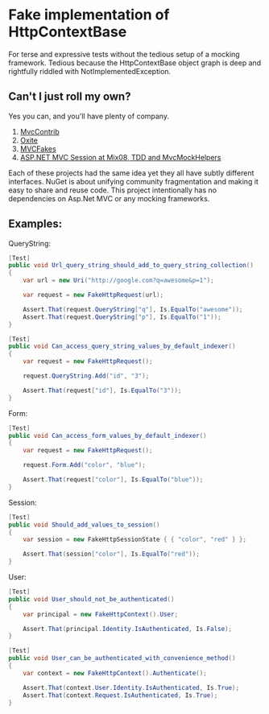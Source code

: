 Fake implementation of HttpContextBase
=================================================================================================

For terse and expressive tests without the tedious setup of a mocking framework. Tedious because
the HttpContextBase object graph is deep and rightfully riddled with NotImplementedException.

Can't I just roll my own?
-----------
Yes you can, and you'll have plenty of company.

 1. [MvcContrib](http://mvccontrib.codeplex.com/)
 2. [Oxite](http://oxite.codeplex.com/)
 3. [MVCFakes](http://stephenwalther.com/blog/archive/2008/07/01/asp-net-mvc-tip-12-faking-the-controller-context.aspx)
 4. [ASP.NET MVC Session at Mix08, TDD and MvcMockHelpers](http://www.hanselman.com/blog/ASPNETMVCSessionAtMix08TDDAndMvcMockHelpers.aspx)

Each of these projects had the same idea yet they all have subtly different interfaces. NuGet is about unifying  community fragmentation and making it easy to share and reuse code. This project intentionally has no dependencies on Asp.Net MVC or any mocking frameworks.
 
Examples:
-----------

QueryString:

```c#
[Test]
public void Url_query_string_should_add_to_query_string_collection()
{
	var url = new Uri("http://google.com?q=awesome&p=1");

	var request = new FakeHttpRequest(url);

	Assert.That(request.QueryString["q"], Is.EqualTo("awesome"));
	Assert.That(request.QueryString["p"], Is.EqualTo("1"));
}

[Test]
public void Can_access_query_string_values_by_default_indexer()
{
	var request = new FakeHttpRequest();

	request.QueryString.Add("id", "3");

	Assert.That(request["id"], Is.EqualTo("3"));
}
```

Form:

```c#
[Test]
public void Can_access_form_values_by_default_indexer()
{
	var request = new FakeHttpRequest();

	request.Form.Add("color", "blue");

	Assert.That(request["color"], Is.EqualTo("blue"));
}
```

Session:

```c#
[Test]
public void Should_add_values_to_session()
{
	var session = new FakeHttpSessionState { { "color", "red" } };

	Assert.That(session["color"], Is.EqualTo("red"));
}
```

User:

```c#
[Test]
public void User_should_not_be_authenticated()
{
	var principal = new FakeHttpContext().User;

	Assert.That(principal.Identity.IsAuthenticated, Is.False);
}

[Test]
public void User_can_be_authenticated_with_convenience_method()
{
	var context = new FakeHttpContext().Authenticate();

	Assert.That(context.User.Identity.IsAuthenticated, Is.True);
	Assert.That(context.Request.IsAuthenticated, Is.True);
}
```

